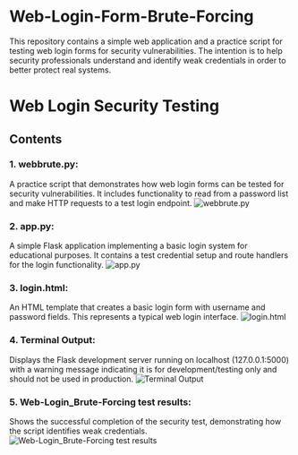 # Web-Login-Form-Brute-Forcing
This repository contains a simple web application and a practice script for testing web login forms for security vulnerabilities. The intention is to help security professionals understand and identify weak credentials in order to better protect real systems.
# Web Login Security Testing



## Contents

### 1. **webbrute.py**: 
A practice script that demonstrates how web login forms can be tested for security vulnerabilities. It includes functionality to read from a password list and make HTTP requests to a test login endpoint.
![webbrute.py](https://i.imgur.com/MzkNuYp.png)

### 2. **app.py**:
A simple Flask application implementing a basic login system for educational purposes. It contains a test credential setup and route handlers for the login functionality.
![app.py](https://i.imgur.com/juXL7U1.png)

### 3. **login.html**:
An HTML template that creates a basic login form with username and password fields. This represents a typical web login interface.
![login.html](https://i.imgur.com/PW1kqwe.png )

### 4. **Terminal Output**:
Displays the Flask development server running on localhost (127.0.0.1:5000) with a warning message indicating it is for development/testing only and should not be used in production.
![Terminal Output](https://i.imgur.com/1zo76uR.png)

### 5. **Web-Login_Brute-Forcing test results**: 
Shows the successful completion of the security test, demonstrating how the script identifies weak credentials.
![Web-Login_Brute-Forcing test results](https://i.imgur.com/IRbUstg.png)
